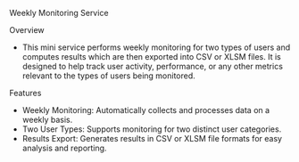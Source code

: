 Weekly Monitoring Service

Overview 
* This mini service performs weekly monitoring for two types of users and computes results which are then exported into CSV or XLSM files. It is designed to help track user activity, performance, or any other metrics relevant to the types of users being monitored.

Features
* Weekly Monitoring: Automatically collects and processes data on a weekly basis.
* Two User Types: Supports monitoring for two distinct user categories.
* Results Export: Generates results in CSV or XLSM file formats for easy analysis and reporting.